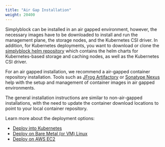 ```yaml
---
title: "Air Gap Installation"
weight: 20400
---
```


Simplyblock can be installed in an air gapped environment, however, the necessary images have to be downloaded to
install and run the management plane, the storage nodes, and the Kubernetes CSI driver. In addition, for Kubernetes
deployments, you want to download or clone the 
[simplyblock helm repository](https://github.com/simplyblock-io/simplyblock-csi) which contains the helm charts for
Kubernetes-based storage and caching nodes, as well as the Kubernetes CSI driver.

For an air gapped installation, we recommend a air-gapped container repository installation. Tools such as
[JFrog Artifactory](https://jfrog.com/artifactory/) or
[Sonatype Nexus](https://www.sonatype.com/products/sonatype-nexus-repository) help with the setup and management of
container images in air gapped environments.

The general installation instructions are similar to non-air-gapped installations, with the need to update the
container download locations to point to your local container repository.

Learn more about the deployment options:

 - [Deploy into Kubernetes](../kubernetes/index.md)
 - [Deploy on Bare Metal (or VM) Linux](../baremetal/index.md)
 - [Deploy on AWS EC2](../aws-ec2/index.md)
